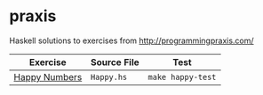 # praxis
Haskell solutions to exercises from http://programmingpraxis.com/

Exercise                                                                |Source File |Test
------------------------------------------------------------------------|------------|----------------
[Happy Numbers](http://programmingpraxis.com/2010/07/23/happy-numbers/) | `Happy.hs` | `make happy-test`
